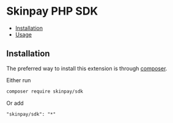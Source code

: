 # Skinpay PHP SDK

* [Installation](#installation)
* [Usage](#usage)

## Installation

The preferred way to install this extension is through [composer](http://getcomposer.org/download/).

Either run

```sh
composer require skinpay/sdk
```

Or add

```
"skinpay/sdk": "*"
```
